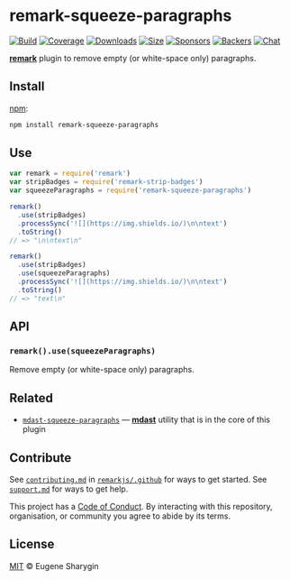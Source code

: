 # remark-squeeze-paragraphs

[![Build][build-badge]][build]
[![Coverage][coverage-badge]][coverage]
[![Downloads][downloads-badge]][downloads]
[![Size][size-badge]][size]
[![Sponsors][sponsors-badge]][collective]
[![Backers][backers-badge]][collective]
[![Chat][chat-badge]][chat]

[**remark**][remark] plugin to remove empty (or white-space only) paragraphs.

## Install

[npm][]:

```sh
npm install remark-squeeze-paragraphs
```

## Use

```js
var remark = require('remark')
var stripBadges = require('remark-strip-badges')
var squeezeParagraphs = require('remark-squeeze-paragraphs')

remark()
  .use(stripBadges)
  .processSync('![](https://img.shields.io/)\n\ntext')
  .toString()
// => "\n\ntext\n"

remark()
  .use(stripBadges)
  .use(squeezeParagraphs)
  .processSync('![](https://img.shields.io/)\n\ntext')
  .toString()
// => "text\n"
```

## API

### `remark().use(squeezeParagraphs)`

Remove empty (or white-space only) paragraphs.

## Related

*   [`mdast-squeeze-paragraphs`][mdast-squeeze-paragraphs]
    — [**mdast**][mdast] utility that is in the core of this plugin

## Contribute

See [`contributing.md`][contributing] in [`remarkjs/.github`][health] for ways
to get started.
See [`support.md`][support] for ways to get help.

This project has a [Code of Conduct][coc].
By interacting with this repository, organisation, or community you agree to
abide by its terms.

## License

[MIT][license] © Eugene Sharygin

[build-badge]: https://img.shields.io/travis/remarkjs/remark-squeeze-paragraphs/master.svg

[build]: https://travis-ci.org/remarkjs/remark-squeeze-paragraphs

[coverage-badge]: https://img.shields.io/codecov/c/github/remarkjs/remark-squeeze-paragraphs.svg

[coverage]: https://codecov.io/github/remarkjs/remark-squeeze-paragraphs

[downloads-badge]: https://img.shields.io/npm/dm/remark-squeeze-paragraphs.svg

[downloads]: https://www.npmjs.com/package/remark-squeeze-paragraphs

[size-badge]: https://img.shields.io/bundlephobia/minzip/remark-squeeze-paragraphs.svg

[size]: https://bundlephobia.com/result?p=remark-squeeze-paragraphs

[sponsors-badge]: https://opencollective.com/unified/sponsors/badge.svg

[backers-badge]: https://opencollective.com/unified/backers/badge.svg

[collective]: https://opencollective.com/unified

[chat-badge]: https://img.shields.io/badge/join%20the%20community-on%20spectrum-7b16ff.svg

[chat]: https://spectrum.chat/unified/rehype

[npm]: https://docs.npmjs.com/cli/install

[health]: https://github.com/remarkjs/.github

[contributing]: https://github.com/remarkjs/.github/blob/master/contributing.md

[support]: https://github.com/remarkjs/.github/blob/master/support.md

[coc]: https://github.com/remarkjs/.github/blob/master/code-of-conduct.md

[license]: license

[remark]: https://github.com/remarkjs/remark

[mdast]: https://github.com/syntax-tree/mdast

[mdast-squeeze-paragraphs]: https://github.com/syntax-tree/mdast-squeeze-paragraphs
